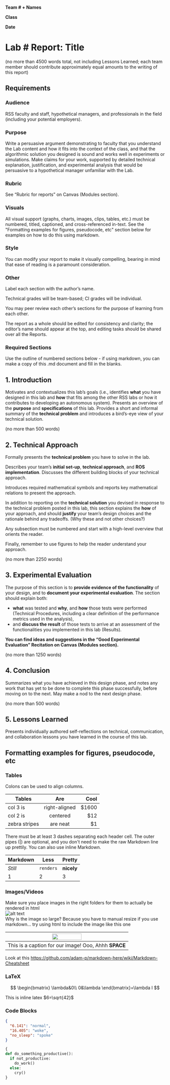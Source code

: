**Team # + Names**

**Class**

**Date**

# Lab # Report: Title

(no more than 4500 words total, not including Lessons Learned; each team member should contribute approximately equal amounts to the writing of this report)

## Requirements

### Audience
RSS faculty and staff, hypothetical managers, and professionals in the field (including your potential employers).

### Purpose
Write a persuasive argument demonstrating to faculty that you understand the Lab content and how it fits into the context of the class, and that the algorithmic solution you designed is sound and works well in experiments or simulations.  Make claims for your work, supported by detailed technical explanation, justification, and experimental analysis that would be persuasive to a hypothetical manager unfamiliar with the Lab.

### Rubric
See “Rubric for reports” on Canvas (Modules section).

### Visuals
All visual support (graphs, charts, images, clips, tables, etc.) must be numbered, titled, captioned, and cross-referenced in-text. See the "Formatting examples for figures, pseudocode, etc" section below for examples on how to do this using markdown.

### Style
You can modify your report to make it visually compelling, bearing in mind that ease of reading is a paramount consideration.

### Other
Label each section with the author’s name.

Technical grades will be team-based; CI grades will be individual.

You may peer review each other’s sections for the purpose of learning from each other.

The report as a whole should be edited for consistency and clarity; the editor’s name should appear at the top, and editing tasks should be shared over all the Reports.

### Required Sections
Use the outline of numbered sections below - if using markdown, you can make a copy of this .md document and fill in the blanks.

## 1. Introduction
Motivates and contextualizes this lab’s goals (i.e., identifies **what** you have designed in this lab and **how** that fits among the other RSS labs or how it contributes to developing an autonomous system). Presents an overview of the **purpose** and **specifications** of this lab. Provides a short and informal summary of the **technical problem** and introduces a bird’s-eye view of your technical solution.

(no more than 500 words)

## 2. Technical Approach
Formally presents the **technical problem** you have to solve in the lab.

Describes your team’s **initial set-up**, **technical approach**, and **ROS implementation**. Discusses the different building blocks of your technical approach.

Introduces required mathematical symbols and reports key mathematical relations to present the approach.

In addition to reporting on the **technical solution** you devised in response to the technical problem posted in this lab, this section explains the **how** of your approach, and should **justify** your team’s design choices and the rationale behind any tradeoffs. (Why these and not other choices?)

Any subsection must be numbered and start with a high-level overview that orients the reader.

Finally, remember to use figures to help the reader understand your approach.

(no more than 2250 words)

## 3. Experimental Evaluation
The purpose of this section is to **provide evidence of the functionality** of your design, and to **document your experimental evaluation**. The section should explain both:
- **what** was tested and **why**, and **how** those tests were performed (Technical Procedures, including a clear definition of the performance metrics used in the analysis),
- and **discuss the result** of those tests to arrive at an assessment of the functionalities you implemented in this lab (Results).

**You can find ideas and suggestions in the “Good Experimental Evaluation” Recitation on Canvas (Modules section).**

(no more than 1250 words)

## 4. Conclusion
Summarizes what you have achieved in this design phase, and notes any work that has yet to be done to complete this phase successfully, before moving on to the next. May make a nod to the next design phase.

(no more than 500 words)

## 5. Lessons Learned
Presents individually authored self-reflections on technical, communication, and collaboration lessons you have learned in the course of this lab.

## Formatting examples for figures, pseudocode, etc

### Tables   

Colons can be used to align columns.

| Tables        | Are           | Cool  |
| ------------- |:-------------:| -----:|
| col 3 is      | right-aligned | $1600 |
| col 2 is      | centered      |   $12 |
| zebra stripes | are neat      |    $1 |

There must be at least 3 dashes separating each header cell.
The outer pipes (|) are optional, and you don't need to make the
raw Markdown line up prettily. You can also use inline Markdown.

Markdown | Less | Pretty
--- | --- | ---
*Still* | `renders` | **nicely**
1 | 2 | 3

### Images/Videos   

Make sure you place images in the right folders for them to actually be rendered in html  
![alt text](https://cdn-ssl.s7.disneystore.com/is/image/DisneyShopping/3061105551624-1  "Iron Man")   
Why is the image so large? Because you have to manual resize if you use markdown... try using html to include the image like this one

| <img src="http://www.storywarren.com/wp-content/uploads/2016/09/space-1.jpg" width="50%"> |
|:--:|
| This is a caption for our image! Ooo, Ahhh **SPACE** |  

Look at this https://github.com/adam-p/markdown-here/wiki/Markdown-Cheatsheet  

### LaTeX

$$
\begin{bmatrix}
  \lambda&0\\ 0&\lambda
\end{bmatrix}=\lambda I
$$

This is inline latex $6=\sqrt{42}$

### Code Blocks

```json
{
  "6.141": "normal",
  "16.405": "woke",
  "no_sleep": "spoke"
}
```

```python
{
def do_something_productive():
  if not_productive:
    do_work()
  else:
    cry()
}
```
